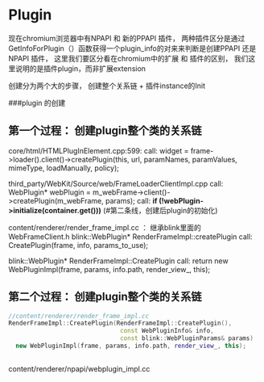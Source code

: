 # Plugin


现在chromium浏览器中有NPAPI 和 新的PPAPI 插件， 两种插件区分是通过GetInfoForPlugin（）函数获得一个plugin_info的对来来判断是创建PPAPI 还是 NPAPI 插件， 这里我们要区分看在chromium中的扩展 和 插件的区别， 我们这里说明的是插件plugin，而非扩展extension


创建分为两个大的步骤， 创建整个关系链 + 插件instance的Init

###plugin 的创建


第一个过程： 创建plugin整个类的关系链
---

core/html/HTMLPlugInElement.cpp:599: 
    call: widget = frame->loader().client()->createPlugin(this, url, paramNames, paramValues, mimeType, loadManually, policy);

third_party/WebKit/Source/web/FrameLoaderClientImpl.cpp
  call: WebPlugin* webPlugin = m_webFrame->client()->createPlugin(m_webFrame, params);
  call: **if (!webPlugin->initialize(container.get()))**    (#第二条线，创建后plugin的初始化)

content/renderer/render_frame_impl.cc ： 继承blink里面的WebFrameClient.h
blink::WebPlugin* RenderFrameImpl::createPlugin
  call: CreatePlugin(frame, info, params_to_use);
  
blink::WebPlugin* RenderFrameImpl::CreatePlugin
    call: return new WebPluginImpl(frame, params, info.path, render_view_, this);





第二个过程： 创建plugin整个类的关系链
---

```cpp
//content/renderer/render_frame_impl.cc
RenderFrameImpl::CreatePlugin(RenderFrameImpl::CreatePlugin(),
                               const WebPluginInfo& info,
                               const blink::WebPluginParams& params)
  new WebPluginImpl(frame, params, info.path, render_view_, this);
 
```
content/renderer/npapi/webplugin_impl.cc
